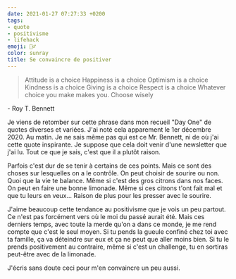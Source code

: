 ```yaml
---
date: 2021-01-27 07:27:33 +0200
tags:
- quote
- positivisme
- lifehack
emoji: 👯‍♂️
color: sunray
title: Se convaincre de positiver
---
```


> Attitude is a choice
> Happiness is a choice
> Optimism is a choice
> Kindness is a choice
> Giving is a choice
> Respect is a choice
> Whatever choice you make makes you.
> Choose wisely

\- Roy T. Bennett

Je viens de retomber sur cette phrase dans mon recueil "Day One" de quotes diverses et variées. J'ai noté cela apparement le 1er décembre 2020. Au matin. Je ne sais même pas qui est ce Mr. Bennett, ni de où j'ai cette quote inspirante. Je suppose que cela doit venir d'une newsletter que j'ai lu. Tout ce que je sais, c'est que il a plutôt raison.

Parfois c'est dur de se tenir à certains de ces points. Mais ce sont des choses sur lesquelles on a le contrôle. On peut choisir de sourire ou non. Quoi que la vie te balance. Même si c'est des gros citrons dans nos faces. On peut en faire une bonne limonade. Même si ces citrons t'ont fait mal et que tu leurs en veux... Raison de plus pour les presser avec le sourire.

J'aime beaucoup cette tendance au positivisme que je vois un peu partout. Ce n'est pas forcément vers où le moi du passé aurait été. Mais ces derniers temps, avec toute la merde qu'on a dans ce monde, je me rend compte que c'est le seul moyen. Si tu pends la gueule confiné chez toi avec ta famille, ça va déteindre sur eux et ça ne peut que aller moins bien. Si tu le prends positivement au contraire, même si c'est un challenge, tu en sortiras peut-être avec de la limonade.

J'écris sans doute ceci pour m'en convaincre un peu aussi.

